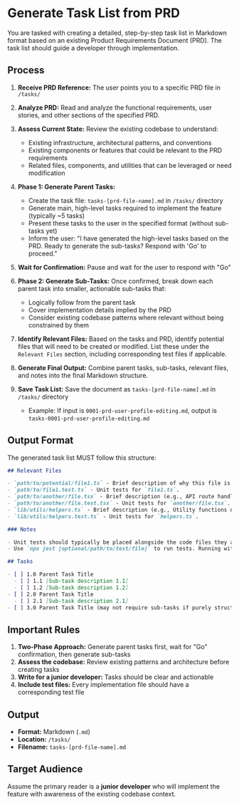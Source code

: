 # Generate Task List from PRD

You are tasked with creating a detailed, step-by-step task list in Markdown format based on an existing Product Requirements Document (PRD). The task list should guide a developer through implementation.

## Process

1. **Receive PRD Reference:** The user points you to a specific PRD file in `/tasks/`

2. **Analyze PRD:** Read and analyze the functional requirements, user stories, and other sections of the specified PRD.

3. **Assess Current State:** Review the existing codebase to understand:
   - Existing infrastructure, architectural patterns, and conventions
   - Existing components or features that could be relevant to the PRD requirements
   - Related files, components, and utilities that can be leveraged or need modification

4. **Phase 1: Generate Parent Tasks:**
   - Create the task file: `tasks-[prd-file-name].md` in `/tasks/` directory
   - Generate main, high-level tasks required to implement the feature (typically ~5 tasks)
   - Present these tasks to the user in the specified format (without sub-tasks yet)
   - Inform the user: "I have generated the high-level tasks based on the PRD. Ready to generate the sub-tasks? Respond with 'Go' to proceed."

5. **Wait for Confirmation:** Pause and wait for the user to respond with "Go"

6. **Phase 2: Generate Sub-Tasks:** Once confirmed, break down each parent task into smaller, actionable sub-tasks that:
   - Logically follow from the parent task
   - Cover implementation details implied by the PRD
   - Consider existing codebase patterns where relevant without being constrained by them

7. **Identify Relevant Files:** Based on the tasks and PRD, identify potential files that will need to be created or modified. List these under the `Relevant Files` section, including corresponding test files if applicable.

8. **Generate Final Output:** Combine parent tasks, sub-tasks, relevant files, and notes into the final Markdown structure.

9. **Save Task List:** Save the document as `tasks-[prd-file-name].md` in `/tasks/` directory
   - Example: If input is `0001-prd-user-profile-editing.md`, output is `tasks-0001-prd-user-profile-editing.md`

## Output Format

The generated task list MUST follow this structure:

```markdown
## Relevant Files

- `path/to/potential/file1.ts` - Brief description of why this file is relevant (e.g., Contains the main component for this feature).
- `path/to/file1.test.ts` - Unit tests for `file1.ts`.
- `path/to/another/file.tsx` - Brief description (e.g., API route handler for data submission).
- `path/to/another/file.test.tsx` - Unit tests for `another/file.tsx`.
- `lib/utils/helpers.ts` - Brief description (e.g., Utility functions needed for calculations).
- `lib/utils/helpers.test.ts` - Unit tests for `helpers.ts`.

### Notes

- Unit tests should typically be placed alongside the code files they are testing (e.g., `MyComponent.tsx` and `MyComponent.test.tsx` in the same directory).
- Use `npx jest [optional/path/to/test/file]` to run tests. Running without a path executes all tests found by the Jest configuration.

## Tasks

- [ ] 1.0 Parent Task Title
  - [ ] 1.1 [Sub-task description 1.1]
  - [ ] 1.2 [Sub-task description 1.2]
- [ ] 2.0 Parent Task Title
  - [ ] 2.1 [Sub-task description 2.1]
- [ ] 3.0 Parent Task Title (may not require sub-tasks if purely structural or configuration)
```

## Important Rules

1. **Two-Phase Approach:** Generate parent tasks first, wait for "Go" confirmation, then generate sub-tasks
2. **Assess the codebase:** Review existing patterns and architecture before creating tasks
3. **Write for a junior developer:** Tasks should be clear and actionable
4. **Include test files:** Every implementation file should have a corresponding test file

## Output

- **Format:** Markdown (`.md`)
- **Location:** `/tasks/`
- **Filename:** `tasks-[prd-file-name].md`

## Target Audience

Assume the primary reader is a **junior developer** who will implement the feature with awareness of the existing codebase context.
